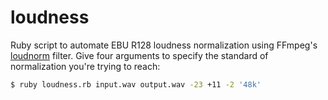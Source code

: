 # loudness

Ruby script to automate EBU R128 loudness normalization using FFmpeg's <a href="https://ffmpeg.org/ffmpeg-filters.html#loudnorm">loudnorm</a> filter.
Give four arguments to specify the standard of normalization you're trying to reach:
```bash
$ ruby loudness.rb input.wav output.wav -23 +11 -2 '48k'
```
